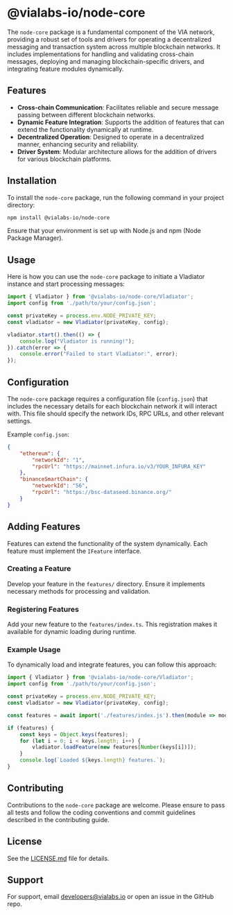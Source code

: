 # @vialabs-io/node-core

The `node-core` package is a fundamental component of the VIA network, providing a robust set of tools and drivers for operating a decentralized messaging and transaction system across multiple blockchain networks. It includes implementations for handling and validating cross-chain messages, deploying and managing blockchain-specific drivers, and integrating feature modules dynamically.

## Features

- **Cross-chain Communication**: Facilitates reliable and secure message passing between different blockchain networks.
- **Dynamic Feature Integration**: Supports the addition of features that can extend the functionality dynamically at runtime.
- **Decentralized Operation**: Designed to operate in a decentralized manner, enhancing security and reliability.
- **Driver System**: Modular architecture allows for the addition of drivers for various blockchain platforms.

## Installation

To install the `node-core` package, run the following command in your project directory:

```bash
npm install @vialabs-io/node-core
```

Ensure that your environment is set up with Node.js and npm (Node Package Manager).

## Usage

Here is how you can use the `node-core` package to initiate a Vladiator instance and start processing messages:

```javascript
import { Vladiator } from '@vialabs-io/node-core/Vladiator';
import config from './path/to/your/config.json';

const privateKey = process.env.NODE_PRIVATE_KEY;
const vladiator = new Vladiator(privateKey, config);

vladiator.start().then(() => {
    console.log("Vladiator is running!");
}).catch(error => {
    console.error("Failed to start Vladiator:", error);
});
```

## Configuration

The `node-core` package requires a configuration file (`config.json`) that includes the necessary details for each blockchain network it will interact with. This file should specify the network IDs, RPC URLs, and other relevant settings.

Example `config.json`:

```json
{
    "ethereum": {
        "networkId": "1",
        "rpcUrl": "https://mainnet.infura.io/v3/YOUR_INFURA_KEY"
    },
    "binanceSmartChain": {
        "networkId": "56",
        "rpcUrl": "https://bsc-dataseed.binance.org/"
    }
}
```

## Adding Features

Features can extend the functionality of the system dynamically. Each feature must implement the `IFeature` interface.

### Creating a Feature
Develop your feature in the `features/` directory. Ensure it implements necessary methods for processing and validation.

### Registering Features
Add your new feature to the `features/index.ts`. This registration makes it available for dynamic loading during runtime.

### Example Usage
To dynamically load and integrate features, you can follow this approach:

```javascript
import { Vladiator } from '@vialabs-io/node-core/Vladiator';
import config from './path/to/your/config.json';

const privateKey = process.env.NODE_PRIVATE_KEY;
const vladiator = new Vladiator(privateKey, config);

const features = await import('./features/index.js').then(module => module.default);

if (features) {
    const keys = Object.keys(features);
    for (let i = 0; i < keys.length; i++) {
        vladiator.loadFeature(new features[Number(keys[i])]);
    }
    console.log(`Loaded ${keys.length} features.`);
}
```

## Contributing

Contributions to the `node-core` package are welcome. Please ensure to pass all tests and follow the coding conventions and commit guidelines described in the contributing guide.

## License

See the [LICENSE.md](LICENSE.md) file for details.

## Support

For support, email developers@vialabs.io or open an issue in the GitHub repo.
